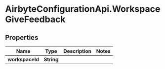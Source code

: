 # AirbyteConfigurationApi.WorkspaceGiveFeedback

## Properties

Name | Type | Description | Notes
------------ | ------------- | ------------- | -------------
**workspaceId** | **String** |  | 


